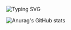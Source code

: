 ![Typing SVG](https://readme-typing-svg.demolab.com/?font=Fira+Code&weight=500&size=31&?lines=Welcome+to+my+home+page)

![Anurag's GitHub stats](https://github-readme-stats.vercel.app/api?username=CYQ20050302)

<!---
cyq20050302/cyq20050302 is a ✨ special ✨ repository because its `README.md` (this file) appears on your GitHub profile.
You can click the Preview link to take a look at your changes.
--->
